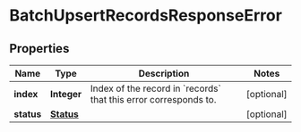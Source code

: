 # BatchUpsertRecordsResponseError

## Properties

Name | Type | Description | Notes
------------ | ------------- | ------------- | -------------
**index** | **Integer** | Index of the record in &#x60;records&#x60; that this error corresponds to. |  [optional]
**status** | [**Status**](Status.md) |  |  [optional]



